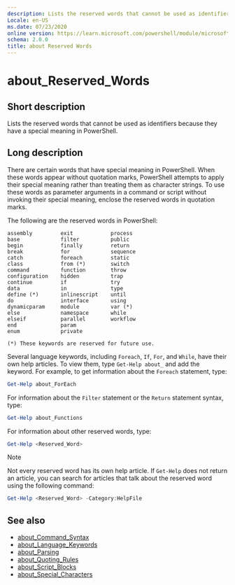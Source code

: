 ```yaml
---
description: Lists the reserved words that cannot be used as identifiers because they have a special meaning in PowerShell.
Locale: en-US
ms.date: 07/23/2020
online version: https://learn.microsoft.com/powershell/module/microsoft.powershell.core/about/about_reserved_words?view=powershell-7.3&WT.mc_id=ps-gethelp
schema: 2.0.0
title: about Reserved Words
---
```

# about_Reserved_Words

## Short description
Lists the reserved words that cannot be used as identifiers because they
have a special meaning in PowerShell.

## Long description

There are certain words that have special meaning in PowerShell. When these
words appear without quotation marks, PowerShell attempts to apply their
special meaning rather than treating them as character strings. To use these
words as parameter arguments in a command or script without invoking their
special meaning, enclose the reserved words in quotation marks.

The following are the reserved words in PowerShell:

```
assembly         exit            process
base             filter          public
begin            finally         return
break            for             sequence
catch            foreach         static
class            from (*)        switch
command          function        throw
configuration    hidden          trap
continue         if              try
data             in              type
define (*)       inlinescript    until
do               interface       using
dynamicparam     module          var (*)
else             namespace       while
elseif           parallel        workflow
end              param
enum             private

(*) These keywords are reserved for future use.
```

Several language keywords, including `Foreach`, `If`, `For`, and `While`, have
their own help articles. To view them, type `Get-Help about_` and add the
keyword. For example, to get information about the `Foreach` statement, type:

```powershell
Get-Help about_ForEach
```

For information about the `Filter` statement or the `Return` statement syntax,
type:

```powershell
Get-Help about_Functions
```

For information about other reserved words, type:

```powershell
Get-Help <Reserved_Word>
```

> [!NOTE]
> Not every reserved word has its own help article. If `Get-Help` does not
> return an article, you can search for articles that talk about the reserved
> word using the following command:
>
> ```powershell
> Get-Help <Reserved_Word> -Category:HelpFile
> ```

## See also

- [about_Command_Syntax](about_Command_Syntax.md)
- [about_Language_Keywords](about_Language_Keywords.md)
- [about_Parsing](about_Parsing.md)
- [about_Quoting_Rules](about_Quoting_Rules.md)
- [about_Script_Blocks](about_Script_Blocks.md)
- [about_Special_Characters](about_Special_Characters.md)
